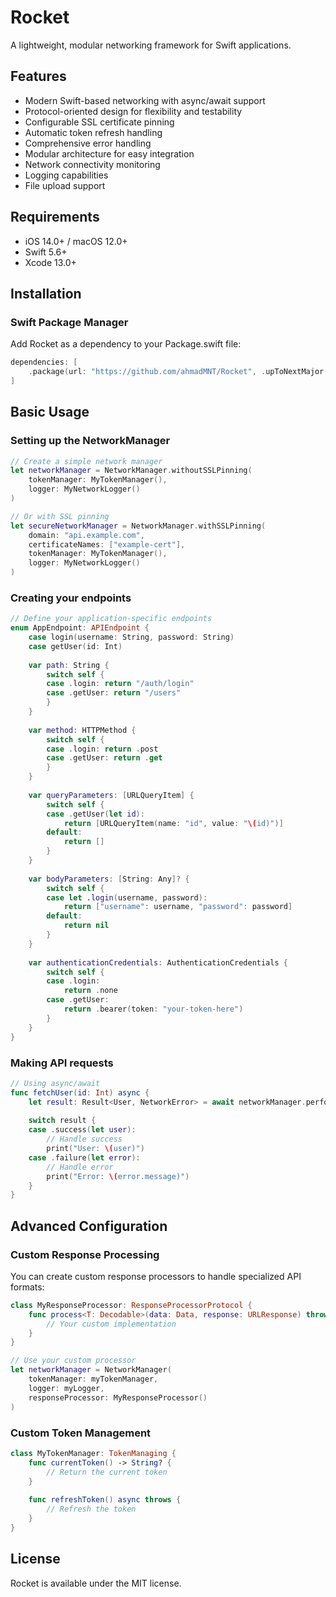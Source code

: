 # Rocket

A lightweight, modular networking framework for Swift applications.

## Features

- Modern Swift-based networking with async/await support
- Protocol-oriented design for flexibility and testability
- Configurable SSL certificate pinning
- Automatic token refresh handling
- Comprehensive error handling
- Modular architecture for easy integration
- Network connectivity monitoring
- Logging capabilities
- File upload support

## Requirements

- iOS 14.0+ / macOS 12.0+
- Swift 5.6+
- Xcode 13.0+

## Installation

### Swift Package Manager

Add Rocket as a dependency to your Package.swift file:

```swift
dependencies: [
    .package(url: "https://github.com/ahmadMNT/Rocket", .upToNextMajor(from: "1.0.0"))
]
```

## Basic Usage

### Setting up the NetworkManager

```swift
// Create a simple network manager
let networkManager = NetworkManager.withoutSSLPinning(
    tokenManager: MyTokenManager(),
    logger: MyNetworkLogger()
)

// Or with SSL pinning
let secureNetworkManager = NetworkManager.withSSLPinning(
    domain: "api.example.com",
    certificateNames: ["example-cert"],
    tokenManager: MyTokenManager(),
    logger: MyNetworkLogger()
)
```

### Creating your endpoints

```swift
// Define your application-specific endpoints
enum AppEndpoint: APIEndpoint {
    case login(username: String, password: String)
    case getUser(id: Int)
    
    var path: String {
        switch self {
        case .login: return "/auth/login"
        case .getUser: return "/users"
        }
    }
    
    var method: HTTPMethod {
        switch self {
        case .login: return .post
        case .getUser: return .get
        }
    }
    
    var queryParameters: [URLQueryItem] {
        switch self {
        case .getUser(let id):
            return [URLQueryItem(name: "id", value: "\(id)")]
        default:
            return []
        }
    }
    
    var bodyParameters: [String: Any]? {
        switch self {
        case let .login(username, password):
            return ["username": username, "password": password]
        default:
            return nil
        }
    }
    
    var authenticationCredentials: AuthenticationCredentials {
        switch self {
        case .login:
            return .none
        case .getUser:
            return .bearer(token: "your-token-here")
        }
    }
}
```

### Making API requests

```swift
// Using async/await
func fetchUser(id: Int) async {
    let result: Result<User, NetworkError> = await networkManager.performRequest(to: AppEndpoint.getUser(id: id))
    
    switch result {
    case .success(let user):
        // Handle success
        print("User: \(user)")
    case .failure(let error):
        // Handle error
        print("Error: \(error.message)")
    }
}
```

## Advanced Configuration

### Custom Response Processing

You can create custom response processors to handle specialized API formats:

```swift
class MyResponseProcessor: ResponseProcessorProtocol {
    func process<T: Decodable>(data: Data, response: URLResponse) throws -> Result<T, NetworkError> {
        // Your custom implementation
    }
}

// Use your custom processor
let networkManager = NetworkManager(
    tokenManager: myTokenManager,
    logger: myLogger,
    responseProcessor: MyResponseProcessor()
)
```

### Custom Token Management

```swift
class MyTokenManager: TokenManaging {
    func currentToken() -> String? {
        // Return the current token
    }
    
    func refreshToken() async throws {
        // Refresh the token
    }
}
```

## License

Rocket is available under the MIT license. 
